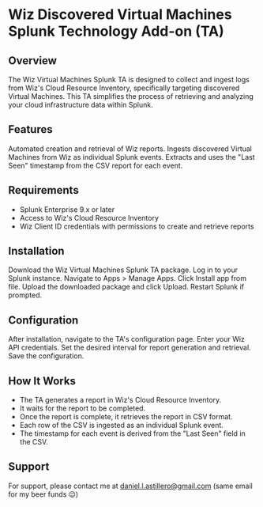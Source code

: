 # Wiz Discovered Virtual Machines Splunk Technology Add-on (TA)

## Overview
The Wiz Virtual Machines Splunk TA is designed to collect and ingest logs from Wiz's Cloud Resource Inventory, specifically targeting discovered Virtual Machines. This TA simplifies the process of retrieving and analyzing your cloud infrastructure data within Splunk.

## Features
Automated creation and retrieval of Wiz reports.
Ingests discovered Virtual Machines from Wiz as individual Splunk events.
Extracts and uses the "Last Seen" timestamp from the CSV report for each event.

## Requirements
- Splunk Enterprise 9.x or later
- Access to Wiz's Cloud Resource Inventory
- Wiz Client ID credentials with permissions to create and retrieve reports

## Installation
Download the Wiz Virtual Machines Splunk TA package.
Log in to your Splunk instance.
Navigate to Apps > Manage Apps.
Click Install app from file.
Upload the downloaded package and click Upload.
Restart Splunk if prompted.

## Configuration
After installation, navigate to the TA's configuration page.
Enter your Wiz API credentials.
Set the desired interval for report generation and retrieval.
Save the configuration.

## How It Works
- The TA generates a report in Wiz's Cloud Resource Inventory.
- It waits for the report to be completed.
- Once the report is complete, it retrieves the report in CSV format.
- Each row of the CSV is ingested as an individual Splunk event.
- The timestamp for each event is derived from the "Last Seen" field in the CSV.


## Support
For support, please contact me at daniel.l.astillero@gmail.com (same email for my beer funds 😉)